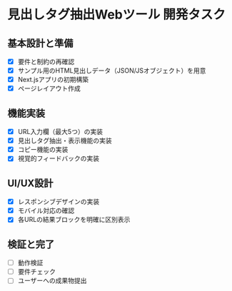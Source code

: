# 見出しタグ抽出Webツール 開発タスク

## 基本設計と準備
- [x] 要件と制約の再確認
- [x] サンプル用のHTML見出しデータ（JSON/JSオブジェクト）を用意
- [x] Next.jsアプリの初期構築
- [x] ページレイアウト作成

## 機能実装
- [x] URL入力欄（最大5つ）の実装
- [x] 見出しタグ抽出・表示機能の実装
- [x] コピー機能の実装
- [x] 視覚的フィードバックの実装

## UI/UX設計
- [x] レスポンシブデザインの実装
- [x] モバイル対応の確認
- [x] 各URLの結果ブロックを明確に区別表示

## 検証と完了
- [ ] 動作検証
- [ ] 要件チェック
- [ ] ユーザーへの成果物提出
